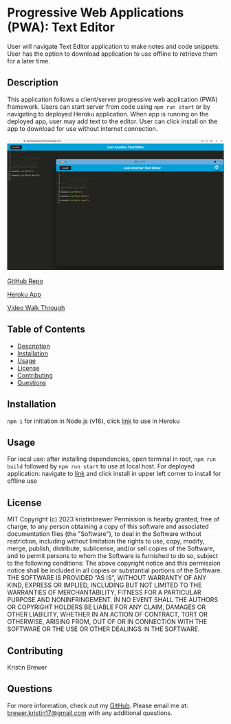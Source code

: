 # Progressive Web Applications (PWA): Text Editor
User will navigate Text Editor application to make notes and code snippets. User has the option to download application to use offline to retrieve them for a later time.

## Description 
This application follows a client/server progressive web application (PWA) framework. Users can start server from code using `npm run start` or by navigating to deployed Heroku application. When app is running on the deployed app, user may add text to the editor. User can click install on the app to download for use without internet connection. 

![Mockup of Text Editor.](./pwatexteditor.png)

[GitHub Repo](https://github.com/kristinbrewer/text-editor-pwa)

[Heroku App](https://kbtexteditorosu2023.herokuapp.com/)

[Video Walk Through](https://drive.google.com/file/d/1rCUeq5LaiL-oGPZwFnDz_tjbxv8jrFrF/view)


## Table of Contents
- [Description](#description)
- [Installation](#installation)
- [Usage](#usage)
- [License](#license)
- [Contributing](#contributing)
- [Questions](#questions)

## Installation
`npm i` for initiation in Node.js (v16), click [link](https://kbtexteditorosu2023.herokuapp.com/) to use in Heroku 

## Usage
For local use: after installing dependencies, open terminal in root, `npm run build` followed by `npm run start` to use at local host. For deployed application: navigate to [link](https://kbtexteditorosu2023.herokuapp.com/) and click install in upper left corner to install for offline use

## License
MIT Copyright (c) 2023 kristinbrewer
Permission is hearby granted, free of charge, to any person obtaining a copy of this software and associated documentation files (the "Software"), to deal in the Software without restriction, including without limitation the rights to use, copy, modify, merge, publish, distribute, sublicense, and/or sell copies of the Software, and to permit persons to whom the Software is furnished to do so, subject to the following conditions: The above copyright notice and this permission notice shall be included in all copies or substantial portions of the Software. THE SOFTWARE IS PROVIDED ”AS IS”, WITHOUT WARRANTY OF ANY KIND, EXPRESS OR IMPLIED, INCLUDING BUT NOT LIMITED TO THE WARRANTIES OF MERCHANTABILITY, FITNESS FOR A PARTICULAR PURPOSE AND NONINFRINGEMENT. IN NO EVENT SHALL THE AUTHORS OR COPYRIGHT HOLDERS BE LIABLE FOR ANY CLAIM, DAMAGES OR OTHER LIABILITY, WHETHER IN AN ACTION OF CONTRACT, TORT OR OTHERWISE, ARISING FROM, OUT OF OR IN CONNECTION WITH THE SOFTWARE OR THE USE OR OTHER DEALINGS IN THE SOFTWARE. 

## Contributing
Kristin Brewer

## Questions
For more information, check out my [GitHub](https://github.com/kristinbrewer).
Please email me at: brewer.kristin17@gmail.com with any additional questions. 